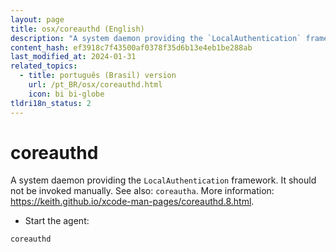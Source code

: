 ```yaml
---
layout: page
title: osx/coreauthd (English)
description: "A system daemon providing the `LocalAuthentication` framework."
content_hash: ef3918c7f43500af0378f35d6b13e4eb1be288ab
last_modified_at: 2024-01-31
related_topics:
  - title: português (Brasil) version
    url: /pt_BR/osx/coreauthd.html
    icon: bi bi-globe
tldri18n_status: 2
---
```

# coreauthd

A system daemon providing the `LocalAuthentication` framework.
It should not be invoked manually. See also: `coreautha`.
More information: <https://keith.github.io/xcode-man-pages/coreauthd.8.html>.

- Start the agent:

`coreauthd`
